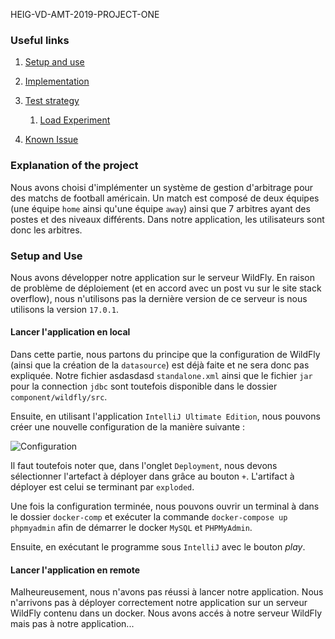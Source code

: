HEIG-VD-AMT-2019-PROJECT-ONE

### Useful links

1.  [Setup and use](#setup-and-use) 

2. [Implementation](documentation/implementation.md)

3. [Test strategy](documentation/test_strategy.md)

   1.  [Load Experiment](documentation/load_test_report.md)

4.  [Known Issue](documentation/known_error.md)

    

### Explanation of the project

Nous avons choisi d'implémenter un système de gestion d'arbitrage pour des matchs de football américain. Un match est composé de deux équipes (une équipe `home` ainsi qu'une équipe `away`) ainsi que 7 arbitres ayant des postes et des niveaux différents. Dans notre application, les utilisateurs sont donc les arbitres.

### Setup and Use

Nous avons développer notre application sur le serveur WildFly. En raison de problème de déploiement (et en accord avec un post vu sur le site stack overflow), nous n'utilisons pas la dernière version de ce serveur is nous utilisons la version `17.0.1`. 

#### Lancer l'application en local

Dans cette partie, nous partons du principe que la configuration de WildFly (ainsi que la création de la `datasource`) est déjà faite et ne sera donc pas expliquée. Notre fichier asdasdasd `standalone.xml` ainsi que le fichier `jar` pour la connection `jdbc` sont toutefois disponible dans le dossier `component/wildfly/src`.

Ensuite, en utilisant l'application `IntelliJ Ultimate Edition`, nous pouvons créer une nouvelle configuration de la manière suivante :

![Configuration](/documentation/src/configuration.png)

Il faut toutefois noter que, dans l'onglet `Deployment`, nous devons sélectionner l'artefact à déployer dans grâce au bouton `+`. L'artifact à déployer est celui se terminant par `exploded`.

Une fois la configuration terminée, nous pouvons ouvrir un terminal à dans le dossier `docker-comp` et exécuter la commande `docker-compose up phpmyadmin` afin de démarrer le docker `MySQL` et `PHPMyAdmin`. 

Ensuite, en exécutant le programme sous `IntelliJ` avec le bouton *play*.

#### Lancer l'application en remote

Malheureusement, nous n'avons pas réussi à lancer notre application. Nous n'arrivons pas à déployer correctement notre application sur un serveur WildFly contenu dans un docker. Nous avons accés à notre serveur WildFly mais pas à notre application...

